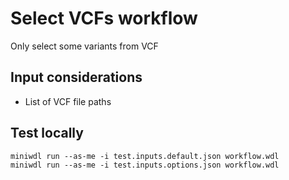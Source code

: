 # Select VCFs workflow
Only select some variants from VCF

## Input considerations
* List of VCF file paths

## Test locally
```
miniwdl run --as-me -i test.inputs.default.json workflow.wdl
miniwdl run --as-me -i test.inputs.options.json workflow.wdl
```
